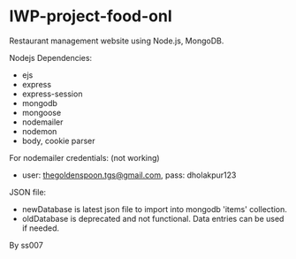 # IWP-project-food-onl

Restaurant management website using Node.js, MongoDB.

Nodejs Dependencies:
* ejs
* express
* express-session
* mongodb
* mongoose
* nodemailer
* nodemon
* body, cookie parser

For nodemailer credentials: (not working)
* user: thegoldenspoon.tgs@gmail.com, pass: dholakpur123

JSON file: 
* newDatabase is latest json file to import into mongodb 'items' collection.
* oldDatabase is deprecated and not functional. Data entries can be used if needed.


By ss007

